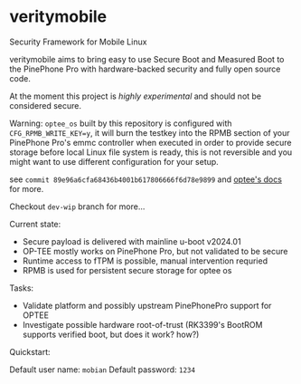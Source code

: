 # veritymobile

Security Framework for Mobile Linux

veritymobile aims to bring easy to use Secure Boot and Measured Boot to the PinePhone Pro with hardware-backed security and fully open source code.

At the moment this project is *highly experimental* and should not be considered secure.

Warning: `optee_os` built by this repository is configured with `CFG_RPMB_WRITE_KEY=y`, it will burn the testkey into the RPMB section of your PinePhone Pro's emmc controller when executed in order to provide secure storage before local Linux file system is ready, this is not reversible and you might want to use different configuration for your setup.

see `commit 89e96a6cfa68436b4001b617806666f6d78e9899` and [optee's docs][1] for more.

Checkout `dev-wip` branch for more...

Current state:

- Secure payload is delivered with mainline u-boot v2024.01
- OP-TEE mostly works on PinePhone Pro, but not validated to be secure
- Runtime access to fTPM is possible, manual intervention requried
- RPMB is used for persistent secure storage for optee os

Tasks:

- Validate platform and possibly upstream PinePhonePro support for OPTEE
- Investigate possible hardware root-of-trust (RK3399's BootROM supports verified boot, but does it work? how?)

Quickstart:

Default user name: `mobian`
Default password: `1234`

[1]: https://optee.readthedocs.io/en/latest/architecture/secure_storage.html#rpmb-secure-storage
